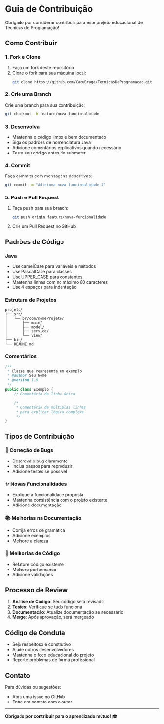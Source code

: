 # Guia de Contribuição

Obrigado por considerar contribuir para este projeto educacional de Técnicas de Programação!

## Como Contribuir

### 1. Fork e Clone

1. Faça um fork deste repositório
2. Clone o fork para sua máquina local:
   ```bash
   git clone https://github.com/CaduBraga/TecnicasDeProgramacao.git
   ```

### 2. Crie uma Branch

Crie uma branch para sua contribuição:
```bash
git checkout -b feature/nova-funcionalidade
```

### 3. Desenvolva

- Mantenha o código limpo e bem documentado
- Siga os padrões de nomenclatura Java
- Adicione comentários explicativos quando necessário
- Teste seu código antes de submeter

### 4. Commit

Faça commits com mensagens descritivas:
```bash
git commit -m "Adiciona nova funcionalidade X"
```

### 5. Push e Pull Request

1. Faça push para sua branch:
   ```bash
   git push origin feature/nova-funcionalidade
   ```

2. Crie um Pull Request no GitHub

## Padrões de Código

### Java
- Use camelCase para variáveis e métodos
- Use PascalCase para classes
- Use UPPER_CASE para constantes
- Mantenha linhas com no máximo 80 caracteres
- Use 4 espaços para indentação

### Estrutura de Projetos
```
projeto/
├── src/
│   └── br/com/nomeProjeto/
│       ├── main/
│       ├── model/
│       ├── service/
│       └── view/
├── bin/
└── README.md
```

### Comentários
```java
/**
 * Classe que representa um exemplo
 * @author Seu Nome
 * @version 1.0
 */
public class Exemplo {
    // Comentário de linha única
    
    /*
     * Comentário de múltiplas linhas
     * para explicar lógica complexa
     */
}
```

## Tipos de Contribuição

### 🐛 Correção de Bugs
- Descreva o bug claramente
- Inclua passos para reproduzir
- Adicione testes se possível

### ✨ Novas Funcionalidades
- Explique a funcionalidade proposta
- Mantenha consistência com o projeto existente
- Adicione documentação

### 📚 Melhorias na Documentação
- Corrija erros de gramática
- Adicione exemplos
- Melhore a clareza

### 🎨 Melhorias de Código
- Refatore código existente
- Melhore performance
- Adicione validações

## Processo de Review

1. **Análise de Código**: Seu código será revisado
2. **Testes**: Verifique se tudo funciona
3. **Documentação**: Atualize documentação se necessário
4. **Merge**: Após aprovação, será mergeado

## Código de Conduta

- Seja respeitoso e construtivo
- Ajude outros desenvolvedores
- Mantenha o foco educacional do projeto
- Reporte problemas de forma profissional

## Contato

Para dúvidas ou sugestões:
- Abra uma issue no GitHub
- Entre em contato com o autor

---

**Obrigado por contribuir para o aprendizado mútuo!** 🎓